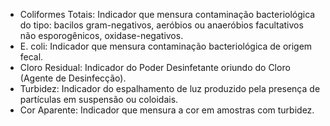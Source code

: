 - Coliformes Totais: Indicador que mensura contaminação bacteriológica do tipo: bacilos gram-negativos, aeróbios ou anaeróbios facultativos não esporogênicos, oxidase-negativos.
- E. coli: Indicador que mensura contaminação bacteriológica de origem fecal.
- Cloro Residual: Indicador do Poder Desinfetante oriundo do Cloro (Agente de Desinfecção).
- Turbidez: Indicador do espalhamento de luz produzido pela presença de partículas em suspensão ou coloidais.
- Cor Aparente: Indicador que mensura a cor em amostras com turbidez.
